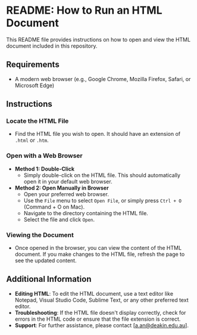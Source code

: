 # README: How to Run an HTML Document

This README file provides instructions on how to open and view the HTML document included in this repository.

## Requirements

- A modern web browser (e.g., Google Chrome, Mozilla Firefox, Safari, or Microsoft Edge)

## Instructions

### Locate the HTML File
- Find the HTML file you wish to open. It should have an extension of `.html` or `.htm`.

### Open with a Web Browser
- **Method 1: Double-Click**
  - Simply double-click on the HTML file. This should automatically open it in your default web browser.
- **Method 2: Open Manually in Browser**
  - Open your preferred web browser.
  - Use the `File` menu to select `Open File`, or simply press `Ctrl + O` (Command + O on Mac).
  - Navigate to the directory containing the HTML file.
  - Select the file and click `Open`.

### Viewing the Document
- Once opened in the browser, you can view the content of the HTML document. If you make changes to the HTML file, refresh the page to see the updated content.

## Additional Information

- **Editing HTML**: To edit the HTML document, use a text editor like Notepad, Visual Studio Code, Sublime Text, or any other preferred text editor.
- **Troubleshooting**: If the HTML file doesn't display correctly, check for errors in the HTML code or ensure that the file extension is correct.
- **Support**: For further assistance, please contact [a.an@deakin.edu.au].
